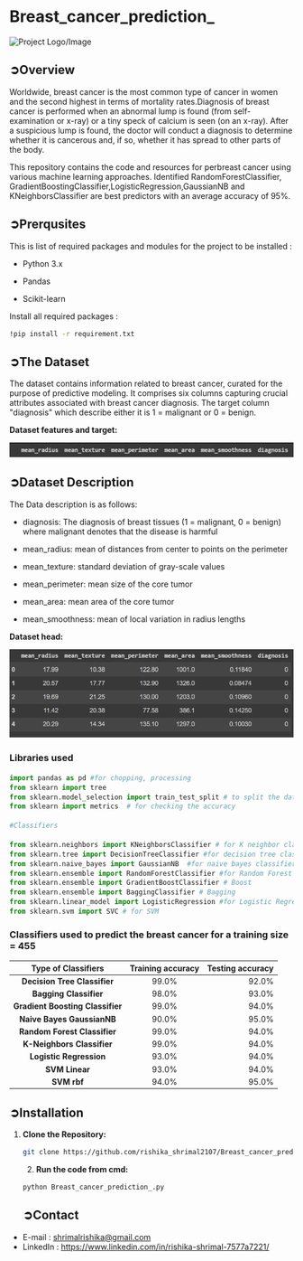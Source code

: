 # Breast_cancer_prediction_

![Project Logo/Image](https://raw.githubusercontent.com/deepak525/Breast-Cancer-Visualization-and-Classification/a624b112600b87dc9f35e4163a2488ff827eacd1//sps.png)
## ➲Overview

Worldwide, breast cancer is the most common type of cancer in women and the second highest in terms of mortality rates.Diagnosis of breast cancer is performed when an abnormal lump is found (from self-examination or x-ray) or a tiny speck of calcium is seen (on an x-ray). After a suspicious lump is found, the doctor will conduct a diagnosis to determine whether it is cancerous and, if so, whether it has spread to other parts of the body.

This repository contains the code and resources for perbreast cancer using various machine learning approaches. Identified RandomForestClassifier, GradientBoostingClassifier,LogisticRegression,GaussianNB and KNeighborsClassifier are  best predictors with an average accuracy of 95%. 

## ➲Prerqusites

This is list of required packages and modules for the project to be installed :

- Python 3.x

- Pandas

- Scikit-learn

Install all required packages :
```bash
!pip install -r requirement.txt
```

## ➲The Dataset

The dataset contains information related to breast cancer, curated for the purpose of predictive modeling. It comprises six columns capturing crucial attributes associated with breast cancer diagnosis. The target column "diagnosis" which describe  either it is 1 = malignant or 0 = benign.

**Dataset features and target:**

![Project Logo/Image](https://github.com/rishika-shrimal2107/Breast_cancer_prediction_/blob/main/Images/Screenshot%202024-01-29%20080612.png)

## ➲Dataset Description
The Data description is as follows:

- diagnosis: The diagnosis of breast tissues (1 = malignant, 0 = benign) where malignant denotes that the disease is harmful

- mean_radius: mean of distances from center to points on the perimeter

- mean_texture: standard deviation of gray-scale values

- mean_perimeter: mean size of the core tumor

- mean_area: mean area of the core tumor

- mean_smoothness: mean of local variation in radius lengths

**Dataset head:**

![Project Logo/Image](https://github.com/rishika-shrimal2107/Breast_cancer_prediction_/blob/main/Images/Screenshot%202024-01-29%20064517.png)

### Libraries used
```python
import pandas as pd #for chopping, processing
from sklearn import tree
from sklearn.model_selection import train_test_split # to split the data in train and test
from sklearn import metrics  # for checking the accuracy

#Classifiers 

from sklearn.neighbors import KNeighborsClassifier # for K neighbor classifier
from sklearn.tree import DecisionTreeClassifier #for decision tree classifier
from sklearn.naive_bayes import GaussianNB  #for naive bayes classifier
from sklearn.ensemble import RandomForestClassifier #for Random Forest
from sklearn.ensemble import GradientBoostClassifier # Boost
from sklearn.ensemble import BaggingClassifier # Bagging
from sklearn.linear_model import LogisticRegression #for Logistic Regression
from sklearn.svm import SVC # for SVM 
```

### Classifiers used to predict the breast cancer for a training size = 455 

Type of Classifiers | Training accuracy | Testing accuracy |
:---:|:---:|---:
**Decision Tree Classifier** | 99.0% | 92.0% | 
**Bagging Classifier** | 98.0% | 93.0% | 
**Gradient Boosting Classifier** | 99.0% | 94.0% |
**Naive Bayes GaussianNB** | 90.0% | 95.0% | 
**Random Forest Classifier** | 99.0% | 94.0% |
**K-Neighbors Classifier** | 99.0% | 94.0% | 
**Logistic Regression** | 93.0% | 94.0% |
**SVM Linear** | 93.0% | 94.0% | 
**SVM rbf** | 94.0% | 95.0% | 



## ➲Installation


1. **Clone the Repository:**
   ```bash
   git clone https://github.com/rishika_shrimal2107/Breast_cancer_prediction_.git
   ```

   2. **Run the code from cmd:**
   ```bash
   python Breast_cancer_prediction_.py
   ```

   ## ➲Contact

- E-mail   : [shrimalrishika@gmail.com](mailto:shrimalrishika@gmail.com)
- LinkedIn : https://www.linkedin.com/in/rishika-shrimal-7577a7221/
